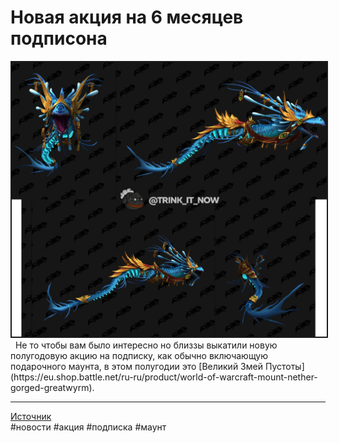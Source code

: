 # Новая акция на 6 месяцев подписона

<center>
<img src=https://raw.githubusercontent.com/MagicalCow/TrinkIT-News/main/Sources/Assets/WH327644/WH327644-01.jpg float=center border=2>
</center>  
 
Не то чтобы вам было интересно но близзы выкатили новую полугодовую акцию на подписку, как обычно включающую подарочного маунта, в этом полугодии это [Великий Змей Пустоты](https://eu.shop.battle.net/ru-ru/product/world-of-warcraft-mount-nether-gorged-greatwyrm).

---
[Источник](https://ru.wowhead.com/news/nether-gorged-greatwyrm-is-new-6-month-wow-subscription-mount-327644)  
#новости #акция #подписка #маунт